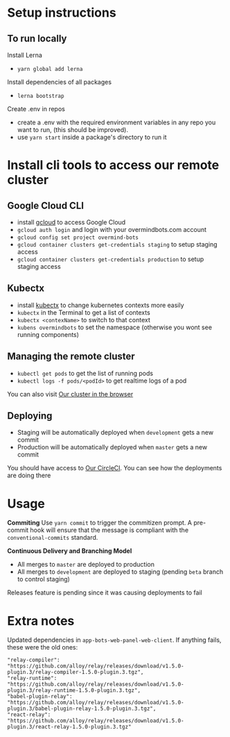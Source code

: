 # Setup instructions

## To run locally
Install Lerna
- `yarn global add lerna`

Install dependencies of all packages
- `lerna bootstrap`

Create .env in repos
- create a .env with the required environment variables in any repo you want to run, (this should be improved).
- use `yarn start` inside a package's directory to run it

# Install cli tools to access our remote cluster

## Google Cloud CLI
- install [gcloud](https://cloud.google.com/sdk/) to access Google Cloud
- `gcloud auth login` and login with your overmindbots.com account
- `gcloud config set project overmind-bots`
- `gcloud container clusters get-credentials staging` to setup staging access
- `gcloud container clusters get-credentials production` to setup staging access

## Kubectx
- install [kubectx](https://github.com/ahmetb/kubectx) to change kubernetes contexts more easily
- `kubectx` in the Terminal to get a list of contexts
- `kubectx <contexName>` to switch to that context
- `kubens overmindbots` to set the namespace (otherwise you wont see running components)

## Managing the remote cluster
- `kubectl get pods` to get the list of running pods
- `kubectl logs -f pods/<podId>` to get realtime logs of a pod

You can also visit [Our cluster in the browser](https://console.cloud.google.com/kubernetes/workload?project=overmind-bots)

## Deploying
- Staging will be automatically deployed when `development` gets a new commit
- Production will be automatically deployed when `master` gets a new commit

You should have access to [Our CircleCI](https://circleci.com/gh/overmindbots). You can
see how the deployments are doing there


# Usage

**Commiting**
Use `yarn commit` to trigger the commitizen prompt. A pre-commit hook will
ensure that the message is compliant with the `conventional-commits` standard.

**Continuous Delivery and Branching Model**

- All merges to `master` are deployed to production
- All merges to `development` are deployed to staging (pending `beta` branch to control staging)

Releases feature is pending since it was causing deployments to fail


# Extra notes
Updated dependencies in `app-bots-web-panel-web-client`. If anything fails, these were the old ones:

```
"relay-compiler": "https://github.com/alloy/relay/releases/download/v1.5.0-plugin.3/relay-compiler-1.5.0-plugin.3.tgz",
"relay-runtime": "https://github.com/alloy/relay/releases/download/v1.5.0-plugin.3/relay-runtime-1.5.0-plugin.3.tgz",
"babel-plugin-relay": "https://github.com/alloy/relay/releases/download/v1.5.0-plugin.3/babel-plugin-relay-1.5.0-plugin.3.tgz",
"react-relay": "https://github.com/alloy/relay/releases/download/v1.5.0-plugin.3/react-relay-1.5.0-plugin.3.tgz"
```